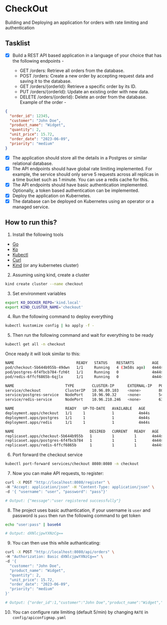 # CheckOut

Building and Deploying an application for orders with rate limiting and authentication

## Tasklist

- [x] Build a REST API based application in a language of your choice that has the following endpoints -

  - GET /orders: Retrieve all orders from the database.
  - POST /orders: Create a new order by accepting request data and saving it to the database.
  - GET /orders/{orderId}: Retrieve a specific order by its ID.
  - PUT /orders/{orderId}: Update an existing order with new data.
  - DELETE /orders/{orderId}: Delete an order from the database.
Example of the order -

```json
{
  "order_id": 12345,
  "customer": "John Doe",
  "product_name": "Widget",
  "quantity": 2,
  "unit_price": 15.72,
  "order_date": "2023-06-09",
  "priority": "medium"
}
```

- [x] The application should store all the details in a Postgres or similar relational database.
- [x] The API endpoints should have global rate limiting implemented. For example, the service should only serve 5 requests across all replicas in a time bucket such as 1 minute. You can use a redis cache for this.
- [x] The API endpoints should have basic authentication implemented. Optionally, a token based authentication can be implemented.
- [x] Deploy the application on Kubernetes.
- [x] The database can be deployed on Kubernetes using an operator or a managed service.

## How to run this?

1. Install the following tools

- [Go](https://go.dev/doc/install)
- [Ko](https://ko.build/install/)
- [Kubectl](https://k8s-docs.netlify.app/en/docs/tasks/tools/install-kubectl/)
- [Curl](https://curl.se/download.html)
- [Kind](https://kind.sigs.k8s.io/) (or any kubernetes cluster)

2. Assuming using kind, create a cluster

```bash
kind create cluster --name checkout
```

3. Set environment variables

```bash
export KO_DOCKER_REPO='kind.local'
export KIND_CLUSTER_NAME='checkout'
```

4. Run the following command to deploy everything

```bash
kubectl kustomize config | ko apply -f -
```

5. Then run the following command and wait for everything to be ready

```bash
kubectl get all -n checkout
```

Once ready it will look similar to this:

```bash
NAME                            READY   STATUS    RESTARTS        AGE
pod/checkout-5b644b955b-49dwn   1/1     Running   4 (3m58s ago)   4m44s
pod/postgres-6f4fbcb784-fzh6t   1/1     Running   0               4m44s
pod/redis-6ffcf6865b-6qjlx      1/1     Running   0               4m44s

NAME                       TYPE        CLUSTER-IP      EXTERNAL-IP   PORT(S)          AGE
service/checkout           ClusterIP   10.96.89.103    <none>        8080/TCP         4m45s
service/postgres-service   NodePort    10.96.90.32     <none>        5432:31676/TCP   4m44s
service/redis-service      NodePort    10.96.210.246   <none>        6379:32533/TCP   4m44s

NAME                       READY   UP-TO-DATE   AVAILABLE   AGE
deployment.apps/checkout   1/1     1            1           4m44s
deployment.apps/postgres   1/1     1            1           4m44s
deployment.apps/redis      1/1     1            1           4m44s

NAME                                  DESIRED   CURRENT   READY   AGE
replicaset.apps/checkout-5b644b955b   1         1         1       4m44s
replicaset.apps/postgres-6f4fbcb784   1         1         1       4m44s
replicaset.apps/redis-6ffcf6865b      1         1         1       4m44s
```

6. Port forward the checkout service

```bash
kubectl port-forward services/checkout 8080:8080 -n checkout
```

7. Now you can make API requests, to register:

```bash
curl -X POST "http://localhost:8080/register" \                                                   
-H "Accept: application/json" -H "Content-Type: application/json" \
-d '{ "username": "user", "password": "pass"}'

# Output: {"message":"user registered successfully"}
```

8. The project uses basic authantication, if your username is `user` and password is `pass` then run the following command to get token

```bash
echo "user:pass" | base64

# Output: dXNlcjpwYXNzCg==
```

9. You can then use this while authanticating:

```bash
curl -X POST "http://localhost:8080/api/orders" \
-H "Authorization: Basic dXNlcjpwYXNzCg==" \
-d '{
  "customer": "John Doe",
  "product_name": "Widget",
  "quantity": 2,
  "unit_price": 15.72,
  "order_date": "2023-06-09",
  "priority": "medium"
}'

# Output: {"order_id":1,"customer":"John Doe","product_name":"Widget","quantity":2,"unit_price":15.72,"order_date":"2023-06-09","priority":"medium"}
```

10. You can configure rate limiting (default 5/min) by changing `RATE` in `config/apiconfigmap.yaml`
